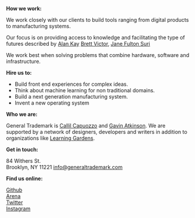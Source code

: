 __How we work:__

We work closely with our clients to build tools ranging from digital products to manufacturing systems.

Our focus is on providing access to knowledge and facilitating the type of futures described by [Alan Kay](http://www.newmediareader.com/book_samples/nmr-26-kay.pdf) [Brett Victor](https://vimeo.com/97903574), [Jane Fulton Suri](https://www.designboom.com/design/jane-fulton-suri-interview-ideo-little-book-of-design-research-ethics-04-25-2016/)

We work best when solving problems that combine hardware, software and infrastructure.

__Hire us to:__

* Build front end experiences for complex ideas.
* Think about machine learning for non traditional domains.  
* Build a next generation manufacturing system.
* Invent a new operating system  

__Who we are:__

General Trademark is [Callil Capuozzo](callil.com) and [Gavin Atkinson](http://www.gav.space/). We are supported by a network of designers, developers and writers in addition to organizations like [Learning Gardens](http://learning-gardens.co/).

__Get in touch:__

84 Withers St.  
Brooklyn, NY 11221
[info@generaltrademark.com](mailto:info@generaltrademark.com)

__Find us online:__

[Github](https://github.com/GeneralTrademark/)  
[Arena](https://www.google.com)  
[Twitter](https://twitter.com/general_bot)  
[Instagram](https://www.instagram.com/generaltrademark/)  
